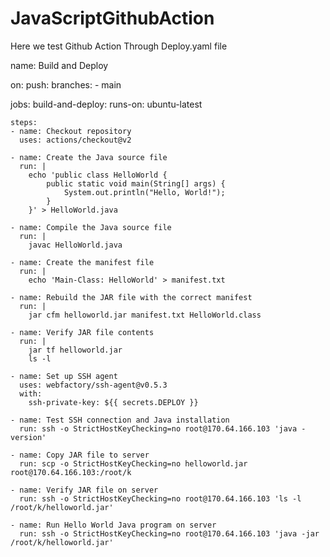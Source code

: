 # JavaScriptGithubAction

Here we test Github Action Through Deploy.yaml file

name: Build and Deploy

on:
  push:
    branches:
      - main

jobs:
  build-and-deploy:
    runs-on: ubuntu-latest

    steps:
    - name: Checkout repository
      uses: actions/checkout@v2

    - name: Create the Java source file
      run: |
        echo 'public class HelloWorld {
            public static void main(String[] args) {
                System.out.println("Hello, World!");
            }
        }' > HelloWorld.java

    - name: Compile the Java source file
      run: |
        javac HelloWorld.java

    - name: Create the manifest file
      run: |
        echo 'Main-Class: HelloWorld' > manifest.txt

    - name: Rebuild the JAR file with the correct manifest
      run: |
        jar cfm helloworld.jar manifest.txt HelloWorld.class

    - name: Verify JAR file contents
      run: |
        jar tf helloworld.jar
        ls -l

    - name: Set up SSH agent
      uses: webfactory/ssh-agent@v0.5.3
      with:
        ssh-private-key: ${{ secrets.DEPLOY }}

    - name: Test SSH connection and Java installation
      run: ssh -o StrictHostKeyChecking=no root@170.64.166.103 'java -version'

    - name: Copy JAR file to server
      run: scp -o StrictHostKeyChecking=no helloworld.jar root@170.64.166.103:/root/k

    - name: Verify JAR file on server
      run: ssh -o StrictHostKeyChecking=no root@170.64.166.103 'ls -l /root/k/helloworld.jar'

    - name: Run Hello World Java program on server
      run: ssh -o StrictHostKeyChecking=no root@170.64.166.103 'java -jar /root/k/helloworld.jar'
